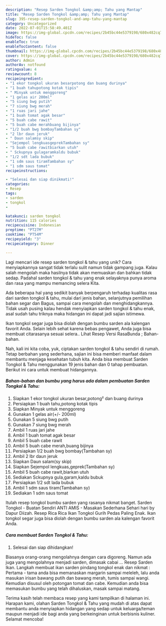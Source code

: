 ```yaml
---
description: "Resep Sarden Tongkol &amp;amp; Tahu yang Mantap"
title: "Resep Sarden Tongkol &amp;amp; Tahu yang Mantap"
slug: 395-resep-sarden-tongkol-and-amp-tahu-yang-mantap
category: Uncategorized
date: 2022-07-01T15:58:49.401Z
image: https://img-global.cpcdn.com/recipes/2b45bc44e5379198/680x482cq70/sarden-tongkol-tahu-foto-resep-utama.jpg
hideToc: false
enableToc: true
enableTocContent: false
thumbnail: https://img-global.cpcdn.com/recipes/2b45bc44e5379198/680x482cq70/sarden-tongkol-tahu-foto-resep-utama.jpg
cover: https://img-global.cpcdn.com/recipes/2b45bc44e5379198/680x482cq70/sarden-tongkol-tahu-foto-resep-utama.jpg
author: Admin
authorAv: notfound
ratingvalue: 4
reviewcount: 8
recipeingredient:
- "1 ekor tongkol ukuran besarpotong dan buang durinya"
- "1 buah tahupotong kotak tipis"
- " Minyak untuk menggoreng"
- "1 gelas air 200ml"
- "5 siung bwg putih"
- "7 siung bwg merah"
- "1 ruas jari jahe"
- "1 buah tomat agak besar"
- "5 buah cabe rawit"
- "5 buah cabe merahbuang bijinya"
- "1/2 buah bwg bombayTambahan sy"
- "2 lbr daun jeruk"
- " Daun salamsy skip"
- "Sejempol lengkuasgeprekTambahan sy"
- "5 buah cabe rawitbiarkan utuh"
- " Sckupnya gulagaramkaldu bubuk"
- "1/2 sdt lada bubuk"
- "1 sdm saus tiramTambahan sy"
- "1 sdm saus tomat"
recipeinstructions:

- "Selesai dan siap dinikmati!"
categories:
- Resep
tags:
- sarden
- tongkol
- 

katakunci: sarden tongkol  
nutrition: 115 calories
recipecuisine: Indonesian
preptime: "PT27M"
cooktime: "PT54M"
recipeyield: "3"
recipecategory: Dinner

---
```





Lagi mencari ide resep sarden tongkol &amp; tahu yang unik? Cara menyiapkannya sangat tidak terlalu sulit namun tidak gampang juga. Kalau salah mengolah maka hasilnya tidak akan memuaskan dan bahkan tidak sedap. Padahal sarden tongkol &amp; tahu yang enak selayaknya punya aroma dan rasa yang mampu memancing selera Kita.





Ada beberapa hal yang sedikit banyak berpengaruh terhadap kualitas rasa dari sarden tongkol &amp; tahu, mulai dari jenis bahan, selanjutnya pemilihan bahan segar dan Bagus, sampai cara mengolah dan menghidangkannya. Tidak usah pusing kalau hendak menyiapkan sarden tongkol &amp; tahu enak,      asal sudah tahu triknya maka hidangan ini dapat jadi sajian istimewa.














Ikan tongkol segar juga bisa diolah dengan bumbu sarden ala kalengan favorit Anda. Selain lebih sehat karena bebas pengawet, Anda juga bisa membuat citarasanya sesuai selera.. Lihat Resep Versi RasaBunda ; Bahan-bahan.






Nah, kali ini kita coba, yuk, ciptakan sarden tongkol &amp; tahu sendiri di rumah. Tetap berbahan yang sederhana, sajian ini bisa memberi manfaat dalam membantu menjaga kesehatan tubuh kita. Anda bisa membuat Sarden Tongkol &amp; Tahu menggunakan 19 jenis bahan dan 0 tahap pembuatan. Berikut ini cara untuk membuat hidangannya.

<!--inarticleads1-->

##### Bahan-bahan dan bumbu yang harus ada dalam pembuatan Sarden Tongkol &amp; Tahu:

1. Siapkan 1 ekor tongkol ukuran besar,potong² dan buang durinya
1. Persiapkan 1 buah tahu,potong kotak tipis
1. Siapkan  Minyak untuk menggoreng
1. Gunakan 1 gelas air(+/- 200ml)
1. Gunakan 5 siung bwg putih
1. Gunakan 7 siung bwg merah
1. Ambil 1 ruas jari jahe
1. Ambil 1 buah tomat agak besar
1. Ambil 5 buah cabe rawit
1. Ambil 5 buah cabe merah,buang bijinya
1. Persiapkan 1/2 buah bwg bombay(Tambahan sy)
1. Ambil 2 lbr daun jeruk
1. Siapkan  Daun salam(sy skip)
1. Siapkan Sejempol lengkuas,geprek(Tambahan sy)
1. Ambil 5 buah cabe rawit,biarkan utuh
1. Sediakan  Sckupnya gula,garam,kaldu bubuk
1. Persiapkan 1/2 sdt lada bubuk
1. Ambil 1 sdm saus tiram(Tambahan sy)
1. Sediakan 1 sdm saus tomat


Itulah resep tongkol bumbu sarden yang rasanya nikmat banget. Sarden Tongkol - Buatan Sendiri ANTI AMIS - Masakan Sederhana Sehari hari by Dapur Diizah. Resep Rica Rica Ikan Tongkol Gurih Pedas Paling Enak. Ikan tongkol segar juga bisa diolah dengan bumbu sarden ala kalengan favorit Anda. 

<!--inarticleads2-->

##### Cara membuat Sarden Tongkol &amp; Tahu:


1. Selesai dan siap dihidangkan!

Biasanya orang-orang mengolahnya dengan cara digoreng. Namun ada juga yang mengolahnya menjadi sarden, dimasak cabai … Resep Sarden Ikan. Langkah membuat ikan sarden pindang tongkol enak dan nikmat : Pertama - tama anda bisa memanaskan margarin sampai meleleh, lalu anda masukan irisan bawang putih dan bawang merah, tumis sampai wangi. Kemudian disusul oleh potongan tomat dan cabe. Kemudian anda bisa memasukan bumbu yang telah dihaluskan, masak sampai matang. 

Terima kasih telah membaca resep yang kami tampilkan di halaman ini. Harapan kami, olahan Sarden Tongkol &amp; Tahu yang mudah di atas dapat membantu anda menyiapkan hidangan yang sedap untuk keluarga/teman maupun menjadi ide bagi anda yang berkeinginan untuk berbisnis kuliner. Selamat mencoba!
